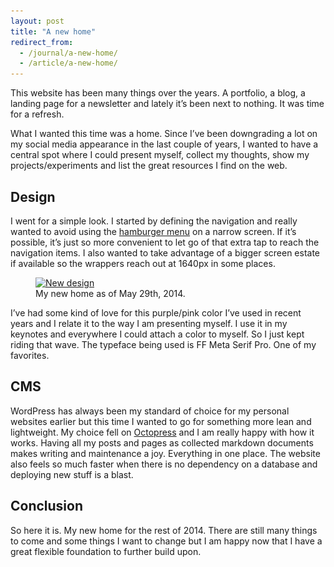 ```yaml
---
layout: post
title: "A new home"
redirect_from:
  - /journal/a-new-home/
  - /article/a-new-home/
---
```


This website has been many things over the years. A portfolio, a blog, a landing page for a newsletter and lately it’s been next to nothing. It was time for a refresh.

What I wanted this time was a home. Since I’ve been downgrading a lot on my social media appearance in the last couple of years, I wanted to have a central spot where I could present myself, collect my thoughts, show my projects/experiments and list the great resources I find on the web.

## Design

I went for a simple look. I started by defining the navigation and really wanted to avoid using the [hamburger menu](http://exisweb.net/mobile-menu-abtest) on a narrow screen. If it’s possible, it’s just so more convenient to let go of that extra tap to reach the navigation items. I also wanted to take advantage of a bigger screen estate if available so the wrappers reach out at 1640px in some places.

<figure>
<a href="/uploads/dist/a-new-home-1400.jpg">
    <img
        srcset="
        /uploads/dist/a-new-home-400.jpg 400w,
        /uploads/dist/a-new-home-600.jpg 600w,
        /uploads/dist/a-new-home-800.jpg 800w,
        /uploads/dist/a-new-home-1000.jpg 1000w,
        /uploads/dist/a-new-home-1400.jpg 1400w"
        src="/uploads/dist/a-new-home-600.jpg"
        sizes="(min-width: 74em) 49em, 100%"
        alt="New design"
    >
</a>
<figcaption>My new home as of May 29th, 2014.</figcaption>
</figure>

I’ve had some kind of love for this purple/pink color I’ve used in recent years and I relate it to the way I am presenting myself. I use it in my keynotes and everywhere I could attach a color to myself. So I just kept riding that wave. The typeface being used is FF Meta Serif Pro. One of my favorites.

## CMS

WordPress has always been my standard of choice for my personal websites earlier but this time I wanted to go for something more lean and lightweight. My choice fell on [Octopress](http://octopress.org/) and I am really happy with how it works. Having all my posts and pages as collected markdown documents makes writing and maintenance a joy. Everything in one place. The website also feels so much faster when there is no dependency on a database and deploying new stuff is a blast.

## Conclusion
So here it is. My new home for the rest of 2014. There are still many things to come and some things I want to change but I am happy now that I have a great flexible foundation to further build upon.
